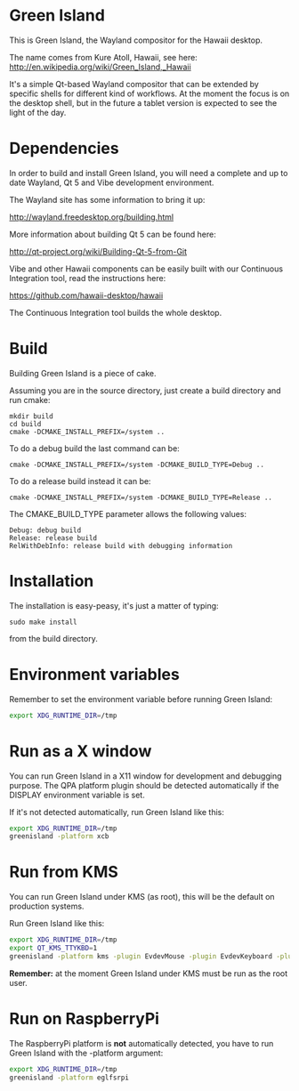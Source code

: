 Green Island
============

This is Green Island, the Wayland compositor for the Hawaii desktop.

The name comes from Kure Atoll, Hawaii, see here:
  http://en.wikipedia.org/wiki/Green_Island,_Hawaii

It's a simple Qt-based Wayland compositor that can be extended by
specific shells for different kind of workflows.  At the moment
the focus is on the desktop shell, but in the future a tablet
version is expected to see the light of the day.

Dependencies
============

In order to build and install Green Island, you will need a complete
and up to date Wayland, Qt 5 and Vibe development environment.

The Wayland site has some information to bring it up:

  http://wayland.freedesktop.org/building.html

More information about building Qt 5 can be found here:

  http://qt-project.org/wiki/Building-Qt-5-from-Git

Vibe and other Hawaii components can be easily built with our
Continuous Integration tool, read the instructions here:

  https://github.com/hawaii-desktop/hawaii

The Continuous Integration tool builds the whole desktop.

Build
=====

Building Green Island is a piece of cake.

Assuming you are in the source directory, just create a build directory
and run cmake:

    mkdir build
    cd build
    cmake -DCMAKE_INSTALL_PREFIX=/system ..

To do a debug build the last command can be:

    cmake -DCMAKE_INSTALL_PREFIX=/system -DCMAKE_BUILD_TYPE=Debug ..

To do a release build instead it can be:

    cmake -DCMAKE_INSTALL_PREFIX=/system -DCMAKE_BUILD_TYPE=Release ..

The CMAKE_BUILD_TYPE parameter allows the following values:

    Debug: debug build
    Release: release build
    RelWithDebInfo: release build with debugging information

Installation
============

The installation is easy-peasy, it's just a matter of typing:

    sudo make install

from the build directory.

Environment variables
=====================

Remember to set the environment variable before running Green Island:

```sh
export XDG_RUNTIME_DIR=/tmp
```

Run as a X window
=================

You can run Green Island in a X11 window for development and debugging purpose.
The QPA platform plugin should be detected automatically if the DISPLAY environment
variable is set.

If it's not detected automatically, run Green Island like this:

```sh
export XDG_RUNTIME_DIR=/tmp
greenisland -platform xcb
```

Run from KMS
============

You can run Green Island under KMS (as root), this will be the default
on production systems.

Run Green Island like this:

```sh
export XDG_RUNTIME_DIR=/tmp
export QT_KMS_TTYKBD=1
greenisland -platform kms -plugin EvdevMouse -plugin EvdevKeyboard -plugin EvdevTouch
```

**Remember:** at the moment Green Island under KMS must be run as the root user.

Run on RaspberryPi
==================

The RaspberryPi platform is **not** automatically detected, you have to run
Green Island with the -platform argument:

```sh
export XDG_RUNTIME_DIR=/tmp
greenisland -platform eglfsrpi
```
